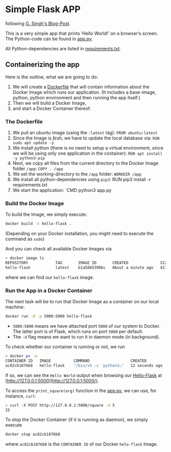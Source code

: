 # Simple Flask APP
following [G. Singh's Blog-Post](https://towardsdatascience.com/docker-made-easy-for-data-scientists-b32efbc23165).

This is a very simple app that prints ‘Hello World!’ on a browser’s screen.
The Python-code can be found in [app.py](app.py).

All Python-dependencies are listed in [requirements.txt](requirements.txt).

## Containerizing the app

Here is the outline, what we are going to do:

1. We will create a [Dockerfile](Dockerfile) that will contain information about the Docker Image which runs our application. (It includes a base-image, python, python environment and then running the app itself.)
2. Then we will build a Docker Image,
3. and start a Docker Container thereof.

### The Dockerfile
1. We pull an ubuntu image (using the `:latest` tag): `FROM ubuntu:latest`
2. Since the Image is _fesh_, we have to update the local database via: `RUN sudo apt update -y`
3. We install python (there is no need to setup a virtual environment, since we will be using only one application in the container): `RUN apt install -y python3-pip`
4. Next, we copy all files from the current directory to the Docker Image folder `/app`: `COPY . /app`
5. We set the working-directory to the `/app` folder: `WORKDIR /app`
6. We install all python-dependencies using `pip3`: RUN pip3 install -r requirements.txt
7. We start the application: `CMD python3 app.py

### Build the Docker Image
To build the Image, we simply execute:
```bash
docker build -t hello-flask .
```
(Depending on your Docker installation, you might need to execute the command as `sudo`) 

And you can check all available Docker Images via 
```bash
> docker image ls
REPOSITORY            TAG       IMAGE ID       CREATED              SIZE
hello-flask           latest    b1a58b5390bc   About a minute ago   417MB
```
where we can find our `hello-flask` image. 

### Run the App in a Docker Container
The next task will be to run that Docker Image as a container on our local machine:
```bash
docker run -d -p 5000:5000 hello-flask
```

- `5000:5000` means we have attached port `5000` of our system to Docker. The latter port is of Flask, which runs on port `5000` per default.
- The `-d` flag means we want to run it in daemon mode (in background).

To check whether our container is running or not, we run
```bash
> docker ps -a
CONTAINER ID   IMAGE          COMMAND                  CREATED             STATUS                         PORTS                                       NAMES
ac82cb1876b8   hello-flask    "/bin/sh -c 'python3…"   12 seconds ago      Up 11 seconds                  0.0.0.0:5000->5000/tcp, :::5000->5000/tcp   great_nobel
```

If so, we can see the `Hello World` output when browsing our [Hello-Flask](http://127.0.0.1:5000/) at [http://127.0.0.1:5000](http://127.0.0.1:5000/).

To access the `print_square(arg)` function in the [app.py](app.py), we can use, for instance, `curl`:
```bash
> curl -X POST http://127.0.0.1:5000/square -d 5
25
```

To stop the Docker Container (if it is running as daemon), we simply execute 
```bash
docker stop ac82cb1876b8
```

where `ac82cb1876b8` is the `CONTAINER ID` of our Docker `helo-flask` Image.
